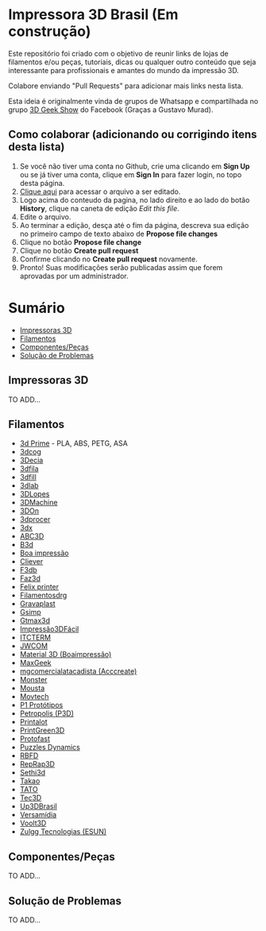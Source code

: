 # Impressora 3D Brasil (Em construção)

Este repositório foi criado com o objetivo de reunir links de lojas de filamentos e/ou peças, tutoriais, dicas ou qualquer outro conteúdo que seja interessante para profissionais e amantes do mundo da impressão 3D.

Colabore enviando "Pull Requests" para adicionar mais links nesta lista. 

Esta ideia é originalmente vinda de grupos de Whatsapp e compartilhada no grupo [3D Geek Show](https://www.facebook.com/groups/3DGeekShow) do Facebook (Graças a Gustavo Murad).

## Como colaborar (adicionando ou corrigindo itens desta lista)

1. Se você não tiver uma conta no Github, crie uma clicando em **Sign Up** ou se já tiver uma conta, clique em **Sign In** para fazer login, no topo desta página.
2. <a href="https://github.com/rafaelcruzpb/Impressora3DBrasil/blob/master/README.md" target="_blank">Clique aqui</a> para acessar o arquivo a ser editado.
3. Logo acima do conteudo da pagina, no lado direito e ao lado do botão **History**, clique na caneta de edição *Edit this file*.
4. Edite o arquivo.
5. Ao terminar a edição, desça até o fim da página, descreva sua edição no primeiro campo de texto abaixo de **Propose file changes**
6. Clique no botão **Propose file change**
7. Clique no botão **Create pull request**
8. Confirme clicando no **Create pull request** novamente.
9. Pronto! Suas modificações serão publicadas assim que forem aprovadas por um administrador.

Sumário
=================

   * [Impressoras 3D](#impressoras-3d)
   * [Filamentos](#filamentos)
   * [Componentes/Peças](#componentes/peças)
   * [Solução de Problemas](#solução-de-problemas)

## Impressoras 3D

TO ADD...


## Filamentos

  * [3d Prime](https://www.3dprime.com.br/) - PLA, ABS, PETG, ASA
  * [3dcog](http:/linkdosite.net)
  * [3Decia](http:/linkdosite.com)
  * [3dfila](http:/linkdosite.com)
  * [3dfill](http:/linkdosite.com)
  * [3dlab](http:/linkdosite.com)
  * [3DLopes](http:/linkdosite.com)
  * [3DMachine](http:/linkdosite.com)
  * [3DOn](http:/linkdosite.com)
  * [3dprocer](http:/linkdosite.com)
  * [3dx](http:/linkdosite.com)
  * [ABC3D](http:/linkdosite.com)
  * [B3d](http:/linkdosite.com)
  * [Boa impressão](http:/linkdosite.com)
  * [Cliever](http:/linkdosite.com)
  * [F3db](http:/linkdosite.com)
  * [Faz3d](http:/linkdosite.com)
  * [Felix printer](http:/linkdosite.com)
  * [Filamentosdrg](http:/linkdosite.com)
  * [Gravaplast](http:/linkdosite.com)
  * [Gsimp](http:/linkdosite.com)
  * [Gtmax3d](http:/linkdosite.com)
  * [Impressão3DFácil](http:/linkdosite.com)
  * [ITCTERM](http:/linkdosite.com)
  * [JWCOM](http:/linkdosite.com)
  * [Material 3D (Boaimpressão)](http:/linkdosite.com)
  * [MaxGeek](http:/linkdosite.com)
  * [mgcomercialatacadista (Acccreate)](http:/linkdosite.com)
  * [Monster](http:/linkdosite.com)
  * [Mousta](http:/linkdosite.com)
  * [Movtech](http:/linkdosite.com)
  * [P1 Protótipos](http:/linkdosite.com)
  * [Petropolis (P3D)](http:/linkdosite.com)
  * [Printalot](http:/linkdosite.com)
  * [PrintGreen3D](http:/linkdosite.com)
  * [Protofast](http:/linkdosite.com)
  * [Puzzles Dynamics](http:/linkdosite.com)
  * [RBFD](http:/linkdosite.com)
  * [RepRap3D](http:/linkdosite.com)
  * [Sethi3d](http:/linkdosite.com)
  * [Takao](http:/linkdosite.com)
  * [TATO](http:/linkdosite.com)
  * [Tec3D](http:/linkdosite.com)
  * [Up3DBrasil](http:/linkdosite.com)
  * [Versamídia](http:/linkdosite.com)
  * [Voolt3D](http:/linkdosite.com)
  * [Zulgg Tecnologias (ESUN)](http:/linkdosite.com)

## Componentes/Peças

  TO ADD...


## Solução de Problemas

  TO ADD...





